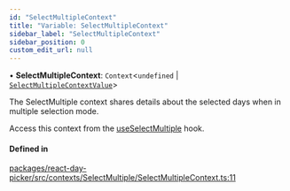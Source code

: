 ```yaml
---
id: "SelectMultipleContext"
title: "Variable: SelectMultipleContext"
sidebar_label: "SelectMultipleContext"
sidebar_position: 0
custom_edit_url: null
---
```


• **SelectMultipleContext**: `Context`<`undefined` \| [`SelectMultipleContextValue`](../interfaces/SelectMultipleContextValue)\>

The SelectMultiple context shares details about the selected days when in
multiple selection mode.

Access this context from the [useSelectMultiple](../functions/useSelectMultiple) hook.

#### Defined in

[packages/react-day-picker/src/contexts/SelectMultiple/SelectMultipleContext.ts:11](https://github.com/gpbl/react-day-picker/blob/0df406c0/packages/react-day-picker/src/contexts/SelectMultiple/SelectMultipleContext.ts#L11)
